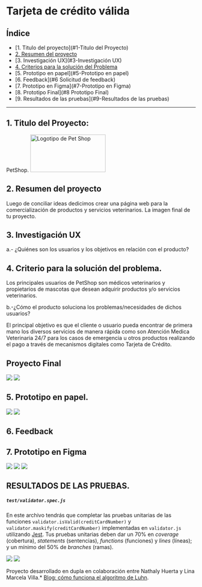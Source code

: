 # Tarjeta de crédito válida

## Índice

* [1. Titulo del proyecto](#1-Titulo del Proyecto)
* [2. Resumen del proyecto](#2-resumen-del-proyecto)
* [3. Investigación UX](#3-Investigación UX)
* [4. Criterios para la solución del Problema](#4-criterios-de-aceptación-mínimos-del-proyecto)
* [5. Prototipo en papel](#5-Prototipo en papel)
* [6. Feedback](#6 Solicitud de feedback)
* [7. Prototipo en Figma](#7-Prototipo en Figma)
* [8. Prototipo Final](#8 Prototipo Final)
* [9. Resultados de las pruebas](#9-Resultados de las pruebas)

***

## 1. Titulo del Proyecto: 

PetShop.
<img src="https://res.cloudinary.com/dtaq1ip2g/image/upload/v1642432139/logopng_raq7he.png" alt="Logotipo de Pet Shop" width = "200px" height ="100px">

## 2. Resumen del proyecto

Luego de conciliar ideas dedicimos crear una página web para la comercialización de productos y servicios veterinarios. 
La imagen final de tu proyecto.

## 3. Investigación UX

a.- ¿Quiénes son los usuarios y los objetivos en relación con el producto?


## 4. Criterio para la solución del problema.
Los principales usuarios de PetShop son médicos veterinarios y propietarios de mascotas que desean adquirir productos y/o servicios veterinarios. 

b.-¿Cómo el producto soluciona los problemas/necesidades de dichos usuarios?

El principal objetivo es que el cliente o usuario pueda encontrar de primera mano los diversos servicios de manera rápida como son Atención Medica Veterinaria 24/7 para los casos de emergencia u otros productos realizando el pago a través de mecanismos digitales como Tarjeta de Crédito.

## Proyecto Final

![](https://res.cloudinary.com/dtaq1ip2g/image/upload/v1643218138/PROTOTIPO_FINAL_1_ihuofa.png)
![](https://res.cloudinary.com/dtaq1ip2g/image/upload/v1643218138/PROTOTIPO_FINAL_2_mg6ag8.png)


## 5. Prototipo en papel.

![](https://res.cloudinary.com/dtaq1ip2g/image/upload/v1643217948/PROTOTIPO_PAPEL_p35lbx.png)
![](https://res.cloudinary.com/dtaq1ip2g/image/upload/v1643217948/PROTOTIPO_PAPEL_LADO_1_rsyfh8.png)


## 6. Feedback



## 7. Prototipo en Figma


![](https://res.cloudinary.com/dtaq1ip2g/image/upload/v1643218340/PROTOTIPO_FIGMA_1_gsnwr0.png)
![](https://res.cloudinary.com/dtaq1ip2g/image/upload/v1643218340/PROTOTIPO_FIGMA_2_zgrpuu.png)
![](https://res.cloudinary.com/dtaq1ip2g/image/upload/v1643218340/PROTOTIPO_FIGMA_3_ezqppk.png)


## RESULTADOS DE LAS PRUEBAS.
    
##### `test/validator.spec.js`

En este archivo tendrás que completar las pruebas unitarias de las funciones
`validator.isValid(creditCardNumber)` y `validator.maskify(creditCardNumber)`
implementadas en `validator.js` utilizando [Jest](https://jestjs.io/es-ES/).
Tus pruebas unitarias deben dar un 70% en _coverage_ (cobertura),
_statements_ (sentencias), _functions_ (funciones) y _lines_ (líneas); y un
mínimo del 50% de _branches_ (ramas).

![](https://res.cloudinary.com/dtaq1ip2g/image/upload/v1643218237/TEST_1_g2ysdo.png)
![](https://res.cloudinary.com/dtaq1ip2g/image/upload/v1643218237/TEST_2_ubroil.png)



Proyecto desarrollado en dupla en colaboración entre Nathaly Huerta y Lina Marcela Villa.* [Blog: cómo funciona el algoritmo de Luhn](http://www.quobit.mx/asi-funciona-el-algoritmo-de-luhn-para-generar-numeros-de-tarjetas-de-credito.html).
